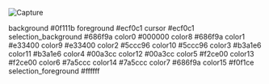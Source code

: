   
  ![Capture](https://user-images.githubusercontent.com/85412253/140913594-285fbb1d-3e62-4703-b3ad-52f746b5fde3.PNG)

  background #0f111b
  foreground #ecf0c1
  cursor #ecf0c1
  selection_background #686f9a
  color0 #000000
  color8 #686f9a
  color1 #e33400
  color9 #e33400
  color2 #5ccc96
  color10 #5ccc96
  color3 #b3a1e6
  color11 #b3a1e6
  color4 #00a3cc
  color12 #00a3cc
  color5 #f2ce00
  color13 #f2ce00
  color6 #7a5ccc
  color14 #7a5ccc
  color7 #686f9a
  color15 #f0f1ce
  selection_foreground #ffffff
